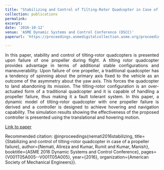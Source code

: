 ```yaml
---
title: "Stabilizing and Control of Tilting-Rotor Quadcopter in Case of a Propeller Failure"
collection: publications
permalink: 
excerpt: 
date: '2016-10-12'
venue: 'ASME Dynamic Systems and Control Conference (DSCC)'
paperurl: 'https://proceedings.asmedigitalcollection.asme.org/proceeding.aspx?articleid=2604368'

---
```

<div style="text-align: justify"> In this paper, stability and control of tilting-rotor quadcopters is presented upon failure of one propeller during flight. A tilting rotor quadcopter provides advantage in terms of additional stable configurations and maneuverability. Upon failure of one propeller, a traditional quadcopter has a tendency of spinning about the primary axis fixed to the vehicle as an outcome of the asymmetry about the yaw axis. This forces the quadcopter to land abandoning its mission. The tilting-rotor configuration is an over-actuated form of a traditional quadcopter and it is capable of handling a propeller failure, thus making it a fault tolerant system. In this paper, a dynamic model of tilting-rotor quadcopter with one propeller failure is derived and a controller is designed to achieve hovering and navigation capability. The simulation results showing the effectiveness of the proposed controller is presented using the translational and hovering motion.  </div>

[Link to paper](https://proceedings.asmedigitalcollection.asme.org/proceeding.aspx?articleid=2604368)

Recommended citation: @inproceedings{nemati2016stabilizing, title={Stabilizing and control of tilting-rotor quadcopter in case of a propeller failure}, author={Nemati, Alireza and Kumar, Rumit and Kumar, Manish}, booktitle={ASME 2016 Dynamic Systems and Control Conference}, pages={V001T05A005--V001T05A005}, year={2016}, organization={American Society of Mechanical Engineers}}.
